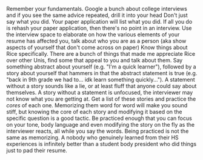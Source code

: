Remember your fundamentals. Google a bunch about college interviews and if you see the same advice repeated, drill it into your head
Don't just say what you did. Your paper application will list what you did. If all you do is rehash your paper application, then there's no point in an interview. Use the interview space to elaborate on how the various elements of your resume has affected you, talk about who you are as a person (aka show aspects of yourself that don't come across on paper)
Know things about Rice specifically. There are a bunch of things that made me appreciate Rice over other Unis, find some that appeal to you and talk about them.
Say something abstract about yourself (e.g. "I'm a quick learner"), followed by a story about yourself that hammers in that the abstract statement is true (e.g. "back in 9th grade we had to... idk learn something quickly..."). A statement without a story sounds like a lie, or at least fluff that anyone could say about themselves. A story without a statement is unfocused, the interviewer may not know what you are getting at.
Get a list of these stories and practice the *cores* of each one. Memorizing them word for word will make you sound stiff, but knowing the core of each story and modifying it based on the specific question is a good tactic. Be practiced enough that you can focus on your tone, body language and even modifying the story on the fly as the interviewer reacts, all while you say the words. Being practiced is not the same as memorizing.
A nobody who genuinely learned from their HS experiences is infinitely better than a student body president who did things just to pad their resume.
